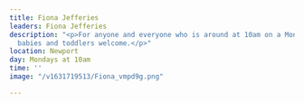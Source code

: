 ```yaml
---
title: Fiona Jefferies
leaders: Fiona Jefferies
description: "<p>For anyone and everyone who is around at 10am on a Monday morning,
  babies and toddlers welcome.</p>"
location: Newport
day: Mondays at 10am
time: ''
image: "/v1631719513/Fiona_vmpd9g.png"

---
```

